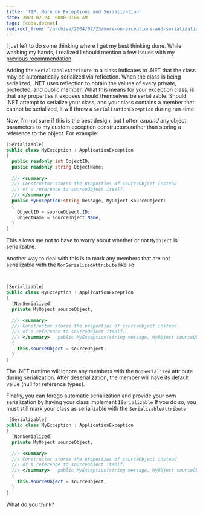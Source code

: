 ```yaml
---
title: 'TIP: More on Exceptions and Serialization'
date: 2004-02-24 -0800 9:00 AM
tags: [code,dotnet]
redirect_from: "/archive/2004/02/23/more-on-exceptions-and-serialization.aspx/"
---
```


I just left to do some thinking where I get my best thinking done. While
washing my hands, I realized I should mention a few issues with my
[previous
recommendation](https://haacked.com/archive/2004/02/24/decorate-custom-exceptions-with-serializable-attribute.aspx "Decorate custom exceptions with serializable attribute").

Adding the `SerializableAttribute` to a class indicates to .NET that the
class may be automatically serialized via reflection. When the class is
being serialized, .NET uses reflection to obtain the values of every
private, protected, and public member. What this means for your
exception class, is that any properties it exposes should themselves be
serializable. Should .NET attempt to serialize your class, and your
class contains a member that cannot be serialized, it will throw a
`SerializationException` during run-time

Now, I’m not sure if this is the best design, but I often *expand* any
object parameters to my custom exception constructors rather than
storing a reference to the object. For example:

```csharp
[Serializable]
public class MyException : ApplicationException
{
  public readonly int ObjectID;
  public readonly string ObjectName;
    
  /// <summary>   
  /// Constructor stores the properties of sourceObject instead   
  /// of a reference to sourceObject itself.   
  /// </summary>   
  public MyException(string message, MyObject sourceObject)
  {
    ObjectID = sourceObject.ID;
    ObjectName = sourceObject.Name;
  }
}
```

This allows me not to have to worry about whether or not `MyObject` is
serializable.

Another way to deal with this is to mark any members that are not
serializable with the `NonSerializedAttribute` like so:

```csharp
 
```

```csharp
[Serializable]
public class MyException : ApplicationException
{
  [NonSerialized]
  private MyObject sourceObject;
    
  /// <summary>   
  /// Constructor stores the properties of sourceObject instead   
  /// of a reference to sourceObject itself.   
  /// </summary>   public MyException(string message, MyObject sourceObject)
  {
    this.sourceObject = sourceObject;
  }
}
```

The .NET runtime will ignore any members with the `NonSerialized`
attribute during serialization. After deserialization, the member will
have its default value (null for reference types).

Finally, you can forego automatic serialization and provide your own
serialization by having your class implement `ISerializable` If you do
so, you must still mark your class as serializable with the
`SerializableAttribute`

```csharp
 [Serializable]
public class MyException : ApplicationException
{
  [NonSerialized]
  private MyObject sourceObject;
    
  /// <summary>   
  /// Constructor stores the properties of sourceObject instead   
  /// of a reference to sourceObject itself.   
  /// </summary>   public MyException(string message, MyObject sourceObject)
  {
    this.sourceObject = sourceObject;
  }
}
```

What do you think?

